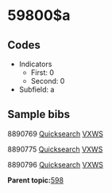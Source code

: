 # 59800$a

## Codes

-   Indicators
    -   First: 0
    -   Second: 0
-   Subfield: a

## Sample bibs

8890769 [Quicksearch](https://search.library.yale.edu/catalog/8890769) [VXWS](http://prodorbis.library.yale.edu:7014/vxws/GetHoldingsService?bibId=8890769)

8890775 [Quicksearch](https://search.library.yale.edu/catalog/8890775) [VXWS](http://prodorbis.library.yale.edu:7014/vxws/GetHoldingsService?bibId=8890775)

8890796 [Quicksearch](https://search.library.yale.edu/catalog/8890796) [VXWS](http://prodorbis.library.yale.edu:7014/vxws/GetHoldingsService?bibId=8890796)

**Parent topic:**[598](../../tags/598/598.md)

